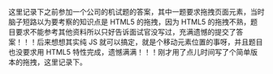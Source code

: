 这里记录下之前参加一个公司的机试题的答案，其中一题要求拖拽页面元素，当时脑子短路以为要考察的知识点是 HTML5 的拖拽，因为 HTML5 的拖拽不熟，题目要求不能参考其他资料所以只好告诉面试官没写过，充满遗憾的提交了答案！！！后来想想其实纯 JS 就可以搞定，就是个移动元素位置的事呀，并且题目也没要求用 HTML5 特性完成，遗憾满满！！！刚才用了点儿时间写了个简单版本的拖拽，这里记录下。
